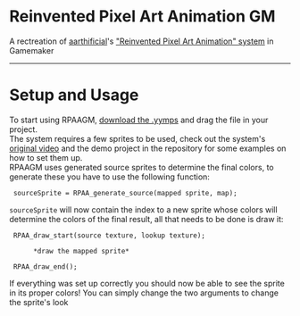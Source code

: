 # Reinvented Pixel Art Animation GM
 A rectreation of <a href="https://github.com/aarthificial">aarthificial</a>'s <a href="https://www.youtube.com/watch?v=HsOKwUwL1bE&t=2s">"Reinvented Pixel Art Animation" system</a> in Gamemaker
 
 <hr>
 
# Setup and Usage
To start using RPAAGM, <a href="https://github.com/ElectroDev1/Reinvented-Pixel-Art-Animation-GM/releases/tag/v1.0.0">download the .yymps</a> and drag the file in your project.<br>
The system requires a few sprites to be used, check out the system's <a href="https://www.youtube.com/watch?v=HsOKwUwL1bE&t=2s">original video</a> and the demo project in the repository for some examples on how to set them up.<br>
RPAAGM uses generated source sprites to determine the final colors, to generate these you have to use the following function:<br>
```gml
 sourceSprite = RPAA_generate_source(mapped sprite, map);
```
`sourceSprite` will now contain the index to a new sprite whose colors will determine the colors of the final result, all that needs to be done is draw it:
```gml
 RPAA_draw_start(source texture, lookup texture);
 
      *draw the mapped sprite*
      
 RPAA_draw_end();
```
If everything was set up correctly you should now be able to see the sprite in its proper colors! You can simply change the two arguments to change the sprite's look
